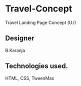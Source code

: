 # Travel-Concept
Travel Landing Page Concept (U.I)

## Designer
B.Karanja <a href="https://m4lw0r3.github.io/Travel-Concept/"></a>

## Technologies used.
HTML, CSS, TweenMax


